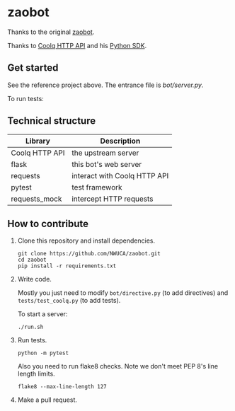 # zaobot

Thanks to the original [zaobot](https://github.com/huiyiqun/zaobot).

Thanks to [Coolq HTTP API](https://github.com/richardchien/coolq-http-api) and his [Python SDK](https://github.com/cqmoe/python-cqhttp).

## Get started
See the reference project above.
The entrance file is *bot/server.py*.

To run tests:


## Technical structure
| Library | Description|
| ------- |  --------  |
|Coolq HTTP API| the upstream server|
|flask| this bot's web server|
|requests| interact with Coolq HTTP API|
|pytest| test framework|
|requests_mock| intercept HTTP requests|

## How to contribute
1. Clone this repository and install dependencies.
    ```shell script
    git clone https://github.com/NWUCA/zaobot.git
    cd zaobot
    pip install -r requirements.txt
    ```
   
2. Write code.

    Mostly you just need to modify `bot/directive.py` (to add directives) and `tests/test_coolq.py` (to add tests).
    
    To start a server:
    ```shell script
    ./run.sh
    ```
   
3. Run tests.
    ```shell script
    python -m pytest
    ```
    Also you need to run flake8 checks. Note we don't meet PEP 8's line length limits.
    ```shell script
    flake8 --max-line-length 127
    ```
   
4. Make a pull request.